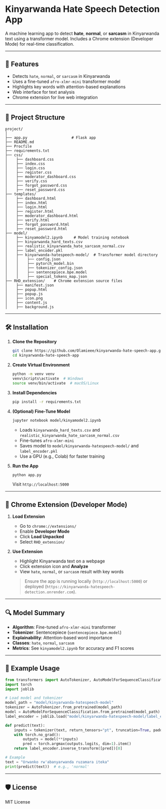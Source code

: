 # Kinyarwanda Hate Speech Detection App

A machine learning app to detect **hate**, **normal**, or **sarcasm** in Kinyarwanda text using a transformer model. Includes a Chrome extension (Developer Mode) for real-time classification.

---

## 🚀 Features

- Detects `hate`, `normal`, or `sarcasm` in Kinyarwanda
- Uses a fine-tuned `afro-xlmr-mini` transformer model
- Highlights key words with attention-based explanations
- Web interface for text analysis
- Chrome extension for live web integration

---

## 📁 Project Structure

```
project/
│
├── app.py                    # Flask app
├── README.md
├── Procfile
├── requirements.txt
├── css/
│    ├── dashboard.css
│    ├── index.css
│    ├── login.css
│    ├── register.css
│    ├── moderator_dashboard.css
│    ├── verify.css
│    ├── forgot_password.css
│    ├── reset_password.css
├── templates/
│    ├── dashboard.html
│    ├── index.html
│    ├── login.html
│    ├── register.html
│    ├── moderator_dashboard.html
│    ├── verify.html
│    ├── forgot_password.html
│    ├── reset_password.html
├── model/
│    ├── kinyamodel2.ipynb     # Model training notebook
│    ├── kinyarwanda_hard_texts.csv
│    ├── realistic_kinyarwanda_hate_sarcasm_normal.csv
│    ├── label_encoder.pkl
│    ├── kinyarwanda-hatespeech-model/  # Transformer model directory
│    │    ├── config.json
│    │    ├── pytorch_model.bin
│    │    ├── tokenizer_config.json
│    │    ├── sentencepiece.bpe.model
│    │    ├── special_tokens_map.json
├── RHD_extension/    # Chrome extension source files
│    ├── manifest.json
│    ├── popup.html
│    ├── popup.js
│    ├── icon.png
│    ├── content.js
│    ├── background.js
```

---

## 🛠️ Installation

1. **Clone the Repository**
   ```bash
   git clone https://github.com/Olamieee/kinyarwanda-hate-speech-app.git
   cd kinyarwanda-hate-speech-app
   ```

2. **Create Virtual Environment**
   ```bash
   python -m venv venv
   venv\Scripts\activate  # Windows
   source venv/bin/activate  # macOS/Linux
   ```

3. **Install Dependencies**
   ```bash
   pip install -r requirements.txt
   ```

4. **(Optional) Fine-Tune Model**
   ```bash
   jupyter notebook model/kinyamodel2.ipynb
   ```
   - Loads `kinyarwanda_hard_texts.csv` and `realistic_kinyarwanda_hate_sarcasm_normal.csv`
   - Fine-tunes `afro-xlmr-mini`
   - Saves model to `model/kinyarwanda-hatespeech-model/` and `label_encoder.pkl`
   - Use a GPU (e.g., Colab) for faster training

5. **Run the App**
   ```bash
   python app.py
   ```
   Visit `http://localhost:5000`

---

## 🧩 Chrome Extension (Developer Mode)

1. **Load Extension**
   - Go to `chrome://extensions/`
   - Enable **Developer Mode**
   - Click **Load Unpacked**
   - Select `RHD_extension/`

2. **Use Extension**
   - Highlight Kinyarwanda text on a webpage
   - Click extension icon and **Analyze**
   - View `hate`, `normal`, or `sarcasm` result with key words

   > Ensure the app is running locally (`http://localhost:5000`) or deployed (`https://kinyarwanda-hatespeech-detection.onrender.com`).

---

## 🔍 Model Summary

- **Algorithm**: Fine-tuned `afro-xlmr-mini` transformer
- **Tokenizer**: Sentencepiece (`sentencepiece.bpe.model`)
- **Explainability**: Attention-based word importance
- **Classes**: `hate`, `normal`, `sarcasm`
- **Metrics**: See `kinyamodel2.ipynb` for accuracy and F1 scores

---

## 🧪 Example Usage

```python
from transformers import AutoTokenizer, AutoModelForSequenceClassification
import torch
import joblib

# Load model and tokenizer
model_path = "model/kinyarwanda-hatespeech-model"
tokenizer = AutoTokenizer.from_pretrained(model_path)
model = AutoModelForSequenceClassification.from_pretrained(model_path)
label_encoder = joblib.load("model/kinyarwanda-hatespeech-model/label_encoder.pkl")

def predict(text):
    inputs = tokenizer(text, return_tensors="pt", truncation=True, padding=True, max_length=128)
    with torch.no_grad():
        outputs = model(**inputs)
        pred = torch.argmax(outputs.logits, dim=1).item()
    return label_encoder.inverse_transform([pred])[0]

# Example
text = "Urwanko rw'abanyarwanda ruzamara iteka"
print(predict(text))  # e.g., 'normal'
```

---

## 🛡️ License

MIT License